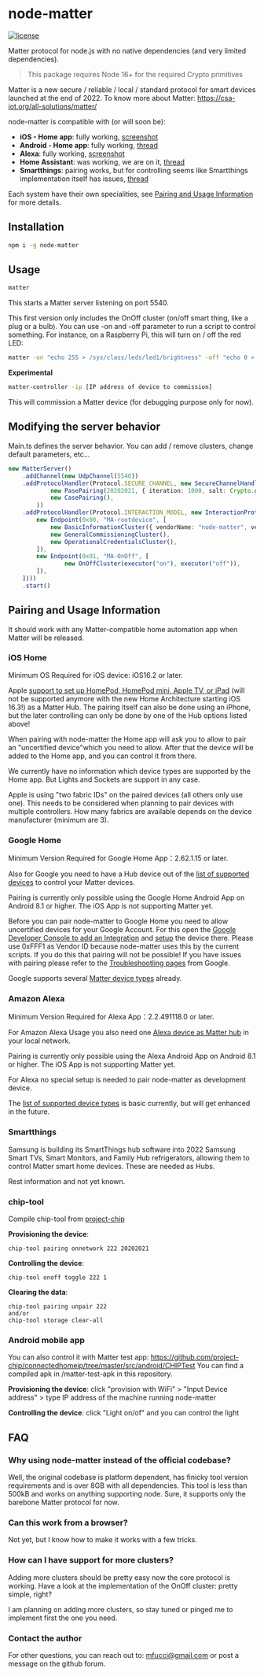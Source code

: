 # node-matter

[![license](https://img.shields.io/badge/license-Apache2-green.svg?style=flat)](https://raw.githubusercontent.com/mfucci/node-matter/master/LICENSE) 

Matter protocol for node.js with no native dependencies (and very limited dependencies).

> This package requires Node 16+ for the required Crypto primitives

Matter is a new secure / reliable / local / standard protocol for smart devices launched at the end of 2022.
To know more about Matter: https://csa-iot.org/all-solutions/matter/

node-matter is compatible with (or will soon be):
- **iOS - Home app**: fully working, [screenshot](https://github.com/mfucci/node-matter/issues/103#issuecomment-1374301293)
- **Android - Home app**: fully working, [thread](https://github.com/mfucci/node-matter/issues/140#issuecomment-1374417228)
- **Alexa**: fully working, [screenshot](https://github.com/mfucci/node-matter/issues/159#issuecomment-1374323476)
- **Home Assistant**: was working, we are on it, [thread](https://github.com/mfucci/node-matter/issues/11)
- **Smartthings**: pairing works, but for controlling seems like Smartthings implementation itself has issues, [thread](https://github.com/mfucci/node-matter/issues/189)

Each system have their own specialities, see [Pairing and Usage Information](#Pairing-and-Usage-Information) for more details.

## Installation

```bash
npm i -g node-matter
```

## Usage

```bash
matter
```

This starts a Matter server listening on port 5540.

This first version only includes the OnOff cluster (on/off smart thing, like a plug or a bulb).
You can use -on and -off parameter to run a script to control something.
For instance, on a Raspberry Pi, this will turn on / off the red LED:

```bash
matter -on "echo 255 > /sys/class/leds/led1/brightness" -off "echo 0 > /sys/class/leds/led1/brightness"
```

**Experimental**

```bash
matter-controller -ip [IP address of device to commission]
```

This will commission a Matter device (for debugging purpose only for now).


## Modifying the server behavior

Main.ts defines the server behavior. You can add / remove clusters, change default parameters, etc...

```typescript
new MatterServer()
    .addChannel(new UdpChannel(5540))
    .addProtocolHandler(Protocol.SECURE_CHANNEL, new SecureChannelHandler(
            new PasePairing(20202021, { iteration: 1000, salt: Crypto.getRandomData(32) }),
            new CasePairing(),
        ))
    .addProtocolHandler(Protocol.INTERACTION_MODEL, new InteractionProtocol(new Device([
        new Endpoint(0x00, "MA-rootdevice", [
            new BasicInformationCluster({ vendorName: "node-matter", vendorId: 0xFFF1, productName: "Matter test device", productId: 0X8001 }),
            new GeneralCommissioningCluster(),
            new OperationalCredentialsCluster(),
        ]),
        new Endpoint(0x01, "MA-OnOff", [
                new OnOffCluster(executor("on"), executor("off")),
        ]),
    ])))
    .start()
```

## Pairing and Usage Information

It should work with any Matter-compatible home automation app when Matter will be released.

### iOS Home
Minimum OS Required for iOS device: iOS16.2 or later.

Apple [support to set up HomePod, HomePod mini, Apple TV, or iPad](https://support.apple.com/en-us/HT207057) (will not be supported anymore 
with the new Home Architecture starting iOS 16.3!) as a Matter Hub. The pairing itself can also be done using an iPhone, but the later 
controlling can only be done by one of the Hub options listed above!

When pairing with node-matter the Home app will ask you to allow to pair an "uncertified device"which you need to allow. After that the device 
will be added to the Home app, and you can control it from there. 

We currently have no information which device types are supported by the Home app. But Lights and Sockets are support in any case.

Apple is using "two fabric IDs" on the paired devices (all others only use one). This needs to be considered when planning to pair devices with 
multiple controllers. How many fabrics are available depends on the device manufacturer (minimum are 3).

### Google Home
Minimum Version Required for Google Home App：2.62.1.15 or later.

Also for Google you need to have a Hub device out of the [list of supported devices](https://support.google.com/googlenest/answer/12391458?hl=en) 
to control your Matter devices.

Pairing is currently only possible using the Google Home Android App on Android 8.1 or higher. The iOS App is not supporting Matter yet.

Before you can pair node-matter to Google Home you need to allow uncertified devices for your Google Account. For this open the [Google 
Developer Console to add an Integration](https://console.home.google.com/projects/matter-test-0db58/matter) and [setup](https://developers.home.google.com/matter/get-started?hl=en&%3Bauthuser=0&authuser=0) the device there. Please use 0xFFF1 as Vendor ID 
because node-matter uses this by the current scripts.
If you do this that pairing will not be possible!
If you have issues with pairing please refer to the [Troubleshootling pages](https://developers.home.google.com/matter/build/troubleshooting?hl=en#verify_your_google_play_services_gps_matter_modules) from Google.

Google supports several [Matter device types](https://developers.home.google.com/matter/supported-devices?authuser=0&hl=en) already.

### Amazon Alexa
Minimum Version Required for Alexa App：2.2.491118.0 or later.

For Amazon Alexa Usage you also need one [Alexa device as Matter hub](https://www.amazon.com/b?ie=UTF8&node=37490568011) in your local network.

Pairing is currently only possible using the Alexa Android App on Android 8.1 or higher. The iOS App is not supporting Matter yet.

For Alexa no special setup is needed to pair node-matter as development device.

The [list of supported device types](https://developer.amazon.com/en-US/docs/alexa/smarthome/matter-support.html#device-categories-and-clusters) 
is basic currently, but will get enhanced in the future.

### Smartthings
Samsung is building its SmartThings hub software into 2022 Samsung Smart TVs, Smart Monitors, and Family Hub refrigerators, allowing them to 
control Matter smart home devices. These are needed as Hubs.

Rest information and not yet known.

### chip-tool

Compile chip-tool from [project-chip](https://github.com/project-chip/connectedhomeip/tree/c438b8945e26a84f68ba3608de202e4b939a9080/examples/chip-tool)

**Provisioning the device**:

```
chip-tool pairing onnetwork 222 20202021
```

**Controlling the device**: 

```
chip-tool onoff toggle 222 1
```

**Clearing the data**:

```
chip-tool pairing unpair 222
and/or
chip-tool storage clear-all
```

### Android mobile app

You can also control it with Matter test app: https://github.com/project-chip/connectedhomeip/tree/master/src/android/CHIPTest
You can find a compiled apk in /matter-test-apk in this repository.

**Provisioning the device**: click "provision with WiFi" > "Input Device address" > type IP address of the machine running node-matter

**Controlling the device**: click "Light on/of" and you can control the light

## FAQ

### Why using node-matter instead of the official codebase?

Well, the original codebase is platform dependent, has finicky tool version requirements and is over 8GB with all dependencies.
This tool is less than 500kB and works on anything supporting node. Sure, it supports only the barebone Matter protocol for now.

### Can this work from a browser?

Not yet, but I know how to make it works with a few tricks.

### How can I have support for more clusters?

Adding more clusters should be pretty easy now the core protocol is working.
Have a look at the implementation of the OnOff cluster: pretty simple, right?

I am planning on adding more clusters, so stay tuned or pinged me to implement first the one you need.

### Contact the author

For other questions, you can reach out to: mfucci@gmail.com or post a message on the github forum.
